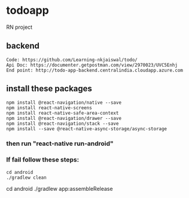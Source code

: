 
# todoapp

RN project

## backend
    Code: https://github.com/Learning-nkjaiswal/todo/
    Api Doc: https://documenter.getpostman.com/view/2970023/UVC5Enhj
    End point: http://todo-app-backend.centralindia.cloudapp.azure.com


## install these packages


    npm install @react-navigation/native --save
    npm install react-native-screens 
    npm install react-native-safe-area-context 
    npm install @react-navigation/drawer --save
    npm install @react-navigation/stack --save
    npm install --save @react-native-async-storage/async-storage

### then run "react-native run-android"

### If fail follow these steps:
    cd android
    ./gradlew clean

cd android
./gradlew app:assembleRelease
